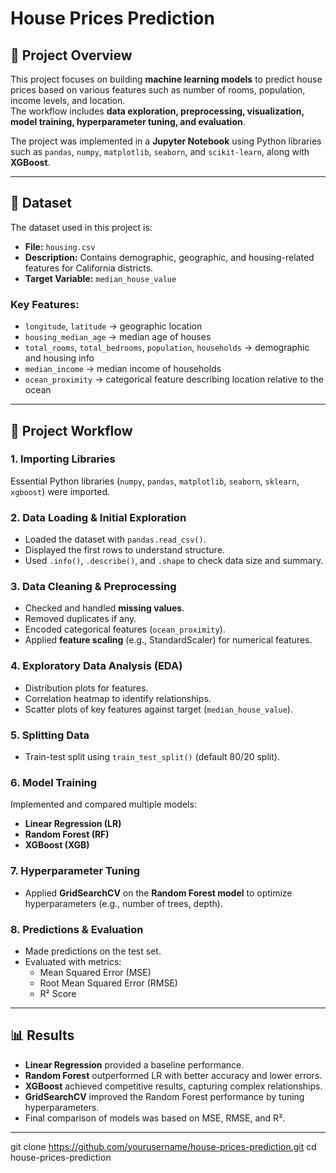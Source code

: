 # House Prices Prediction

## 📌 Project Overview  
This project focuses on building **machine learning models** to predict house prices based on various features such as number of rooms, population, income levels, and location.  
The workflow includes **data exploration, preprocessing, visualization, model training, hyperparameter tuning, and evaluation**.  

The project was implemented in a **Jupyter Notebook** using Python libraries such as `pandas`, `numpy`, `matplotlib`, `seaborn`, and `scikit-learn`, along with **XGBoost**.

---

## 📂 Dataset  
The dataset used in this project is:  

- **File:** `housing.csv`  
- **Description:** Contains demographic, geographic, and housing-related features for California districts.  
- **Target Variable:** `median_house_value`  

### Key Features:
- `longitude`, `latitude` → geographic location  
- `housing_median_age` → median age of houses  
- `total_rooms`, `total_bedrooms`, `population`, `households` → demographic and housing info  
- `median_income` → median income of households  
- `ocean_proximity` → categorical feature describing location relative to the ocean  

---

## 🔎 Project Workflow  

### 1. Importing Libraries  
Essential Python libraries (`numpy`, `pandas`, `matplotlib`, `seaborn`, `sklearn`, `xgboost`) were imported.  

### 2. Data Loading & Initial Exploration  
- Loaded the dataset with `pandas.read_csv()`.  
- Displayed the first rows to understand structure.  
- Used `.info()`, `.describe()`, and `.shape` to check data size and summary.  

### 3. Data Cleaning & Preprocessing  
- Checked and handled **missing values**.  
- Removed duplicates if any.  
- Encoded categorical features (`ocean_proximity`).  
- Applied **feature scaling** (e.g., StandardScaler) for numerical features.  

### 4. Exploratory Data Analysis (EDA)  
- Distribution plots for features.  
- Correlation heatmap to identify relationships.  
- Scatter plots of key features against target (`median_house_value`).  

### 5. Splitting Data  
- Train-test split using `train_test_split()` (default 80/20 split).  

### 6. Model Training  
Implemented and compared multiple models:  
- **Linear Regression (LR)**  
- **Random Forest (RF)**  
- **XGBoost (XGB)**  

### 7. Hyperparameter Tuning  
- Applied **GridSearchCV** on the **Random Forest model** to optimize hyperparameters (e.g., number of trees, depth).  

### 8. Predictions & Evaluation  
- Made predictions on the test set.  
- Evaluated with metrics:  
  - Mean Squared Error (MSE)  
  - Root Mean Squared Error (RMSE)  
  - R² Score  

---

## 📊 Results  
- **Linear Regression** provided a baseline performance.  
- **Random Forest** outperformed LR with better accuracy and lower errors.  
- **XGBoost** achieved competitive results, capturing complex relationships.  
- **GridSearchCV** improved the Random Forest performance by tuning hyperparameters.  
- Final comparison of models was based on MSE, RMSE, and R².  

---


   git clone https://github.com/yourusername/house-prices-prediction.git
   cd house-prices-prediction
